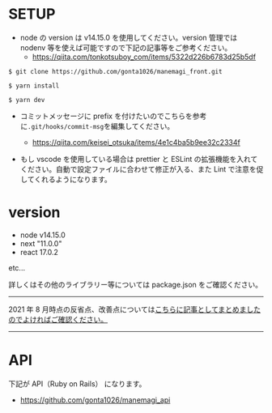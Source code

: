 # SETUP

- node の version は v14.15.0 を使用してください。version 管理では nodenv 等を使えば可能ですので下記の記事等をご参考ください。
  - https://qiita.com/tonkotsuboy_com/items/5322d226b6783d25b5df

```
$ git clone https://github.com/gonta1026/manemagi_front.git
```

```
$ yarn install
```

```
$ yarn dev
```

- コミットメッセージに prefix を付けたいのでこちらを参考に`.git/hooks/commit-msg`を編集してください。

  - https://qiita.com/keisei_otsuka/items/4e1c4ba5b9ee32c2334f

- もし vscode を使用している場合は prettier と ESLint の拡張機能を入れてください。自動で設定ファイルに合わせて修正が入る、また Lint で注意を促してくれるようになります。

# version

- node v14.15.0
- next "11.0.0"
- react 17.0.2

etc...

詳しくはその他のライブラリー等については package.json をご確認ください。

---

2021 年 8 月時点の反省点、改善点については[こちらに記事としてまとめましたのでよければご確認ください。](https://qiita.com/keisei_otsuka/items/365ce3332bca39bf5f58)

---

# API

下記が API（Ruby on Rails） になります。

- https://github.com/gonta1026/manemagi_api
